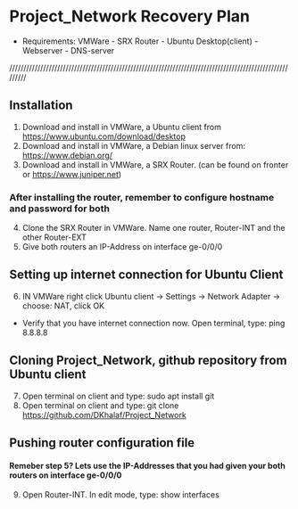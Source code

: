 # Project_Network Recovery Plan
* Requirements: VMWare - SRX Router - Ubuntu Desktop(client) - Webserver - DNS-server

/////////////////////////////////////////////////////////////////////////////////////////////////////////

## Installation
1) Download and install in VMWare, a Ubuntu client from https://www.ubuntu.com/download/desktop
2) Download and install in VMWare, a Debian linux server from: https://www.debian.org/
3) Download and install in VMWare, a SRX Router. (can be found on fronter or https://www.juniper.net)

### After installing the router, remember to configure hostname and password for both
4) Clone the SRX Router in VMWare. Name one router, Router-INT and the other Router-EXT
5) Give both routers an IP-Address on interface ge-0/0/0

## Setting up internet connection for Ubuntu Client
6) IN VMWare right click Ubuntu client -> Settings -> Network Adapter -> choose: NAT, click OK
* Verify that you have internet connection now. Open terminal, type: ping 8.8.8.8

## Cloning Project_Network, github repository from Ubuntu client

7) Open terminal on client and type: sudo apt install git
8) Open terminal on client and type: git clone https://github.com/DKhalaf/Project_Network

## Pushing router configuration file
#### Remeber step 5? Lets use the IP-Addresses that you had given your both routers on interface ge-0/0/0
9) Open Router-INT. In edit mode, type: show interfaces
